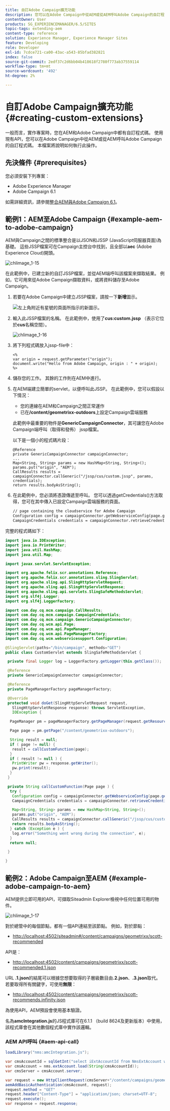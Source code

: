 ```yaml
---
title: 自訂Adobe Campaign擴充功能
description: 您可以在Adobe Campaign中從AEM或從AEM呼叫Adobe Campaign的自訂程式碼。
contentOwner: User
products: SG_EXPERIENCEMANAGER/6.5/SITES
topic-tags: extending-aem
content-type: reference
solution: Experience Manager, Experience Manager Sites
feature: Developing
role: Developer
exl-id: 7cdce721-ca00-43ac-a543-85bfad382821
index: false
source-git-commit: 2edf37c2d6bb04b418618f2780f773ab37559114
workflow-type: tm+mt
source-wordcount: '492'
ht-degree: 2%

---
```



# 自訂Adobe Campaign擴充功能 {#creating-custom-extensions}

一般而言，實作專案時，您在AEM和Adobe Campaign中都有自訂程式碼。 使用現有API，您可以在Adobe Campaign中從AEM或從AEM呼叫Adobe Campaign的自訂程式碼。 本檔案將說明如何執行此操作。

## 先決條件 {#prerequisites}

您必須安裝下列專案：

* Adobe Experience Manager
* Adobe Campaign 6.1

如需詳細資訊，請參閱[整合AEM與Adobe Campaign 6.1](/help/sites-administering/campaignonpremise.md)。

## 範例1：AEM至Adobe Campaign {#example-aem-to-adobe-campaign}

AEM與Campaign之間的標準整合是以JSON和JSSP (JavaScript伺服器頁面)為基礎。 這些JSSP檔案可在Campaign主控台中找到，且全部以&#x200B;**aec** (Adobe Experience Cloud)開頭。

![chlimage_1-15](assets/chlimage_1-15a.png)

在此範例中，已建立新的自訂JSSP檔案，並從AEM端呼叫該檔案來擷取結果。 例如，它可用來從Adobe Campaign擷取資料，或將資料儲存至Adobe Campaign。

1. 若要在Adobe Campaign中建立JSSP檔案，請按一下&#x200B;**新增**&#x200B;圖示。

   ![左上角附近有星號的頁面所指示的新圖示。](do-not-localize/chlimage_1-4a.png)

1. 輸入此JSSP檔案的名稱。 在此範例中，使用了&#x200B;**cus:custom.jssp** （表示它位於&#x200B;**cus**&#x200B;名稱空間）。

   ![chlimage_1-16](assets/chlimage_1-16a.png)

1. 將下列程式碼放入jssp-file中：

   ```
   <%
   var origin = request.getParameter("origin");
   document.write("Hello from Adobe Campaign, origin : " + origin);
   %>
   ```

1. 儲存您的工作。 其餘的工作則在AEM中進行。
1. 在AEM端建立簡單的servlet，以便呼叫此JSSP。 在此範例中，您可以假設以下情況：

   * 您的連線在AEM和Campaign之間正常運作
   * 已在&#x200B;**/content/geometrixx-outdoors**&#x200B;上設定Campaign雲端服務

   此範例中最重要的物件是&#x200B;**GenericCampaignConnector**，其可讓您在Adobe Campaign端呼叫（取得和發佈） jssp檔案。

   以下是一個小的程式碼片段：

   ```
   @Reference
   private GenericCampaignConnector campaignConnector;
   ...
   Map<String, String> params = new HashMap<String, String>();
   params.put("origin", "AEM");
   CallResults results = campaignConnector.callGeneric("/jssp/cus/custom.jssp", params, credentials);
   return results.bodyAsString();
   ```

1. 在此範例中，您必須將憑證傳遞至呼叫。 您可以透過getCredentials()方法取得，您可在其中傳入已設定Campaign雲端服務的頁面。

   ```xml
   // page containing the cloudservice for Adobe Campaign
   Configuration config = campaignConnector.getWebserviceConfig(page.getContentResource().getParent());
   CampaignCredentials credentials = campaignConnector.retrieveCredentials(config);
   ```

完整的程式碼如下：

```java
import java.io.IOException;
import java.io.PrintWriter;
import java.util.HashMap;
import java.util.Map;

import javax.servlet.ServletException;

import org.apache.felix.scr.annotations.Reference;
import org.apache.felix.scr.annotations.sling.SlingServlet;
import org.apache.sling.api.SlingHttpServletRequest;
import org.apache.sling.api.SlingHttpServletResponse;
import org.apache.sling.api.servlets.SlingSafeMethodsServlet;
import org.slf4j.Logger;
import org.slf4j.LoggerFactory;

import com.day.cq.mcm.campaign.CallResults;
import com.day.cq.mcm.campaign.CampaignCredentials;
import com.day.cq.mcm.campaign.GenericCampaignConnector;
import com.day.cq.wcm.api.Page;
import com.day.cq.wcm.api.PageManager;
import com.day.cq.wcm.api.PageManagerFactory;
import com.day.cq.wcm.webservicesupport.Configuration;

@SlingServlet(paths="/bin/campaign", methods="GET")
public class CustomServlet extends SlingSafeMethodsServlet {

 private final Logger log = LoggerFactory.getLogger(this.getClass());

 @Reference
 private GenericCampaignConnector campaignConnector;

 @Reference
 private PageManagerFactory pageManagerFactory;

 @Override
 protected void doGet(SlingHttpServletRequest request,
   SlingHttpServletResponse response) throws ServletException,
   IOException {

  PageManager pm = pageManagerFactory.getPageManager(request.getResourceResolver());

  Page page = pm.getPage("/content/geometrixx-outdoors");

  String result = null;
  if ( page != null) {
   result = callCustomFunction(page);
  }
  if ( result != null ) {
   PrintWriter pw = response.getWriter();
   pw.print(result);
  }
 }

 private String callCustomFunction(Page page ) {
  try {
   Configuration config = campaignConnector.getWebserviceConfig(page.getContentResource().getParent());
   CampaignCredentials credentials = campaignConnector.retrieveCredentials(config);

   Map<String, String> params = new HashMap<String, String>();
   params.put("origin", "AEM");
   CallResults results = campaignConnector.callGeneric("/jssp/cus/custom.jssp", params, credentials);
   return results.bodyAsString();
  } catch (Exception e ) {
   log.error("Something went wrong during the connection", e);
  }
  return null;

 }

}
```

## 範例2：Adobe Campaign至AEM {#example-adobe-campaign-to-aem}

AEM提供立即可用的API，可擷取Siteadmin Explorer檢視中任何位置可用的物件。

![chlimage_1-17](assets/chlimage_1-17a.png)

對於總管中的每個節點，都有一個API連結至該節點。 例如，對於節點：

* [http://localhost:4502/siteadmin#/content/campaigns/geometrixx/scott-recommended](http://localhost:4502/siteadmin#/content/campaigns/geometrixx/scott-recommends)

API是：

* [http://localhost:4502/content/campaigns/geometrixx/scott-recommended.1.json](http://localhost:4502/content/campaigns/geometrixx/scott-recommends.2.json)

URL **.1.json**&#x200B;的結尾可以根據您想要取得的子層級數目由&#x200B;**.2.json**、**.3.json**&#x200B;取代。 若要取得所有關鍵字，可使用&#x200B;**無限**：

* [http://localhost:4502/content/campaigns/geometrixx/scott-recommends.infinity.json](http://localhost:4502/content/campaigns/geometrixx/scott-recommends.2.json)

為使用API，AEM預設會使用基本驗證。

名為&#x200B;**amcIntegration.js**&#x200B;的JS程式庫可在6.1.1 （build 8624及更新版本）中使用，該程式庫會在其他數個程式庫中實作該邏輯。

### AEM API呼叫 {#aem-api-call}

```java
loadLibrary("nms:amcIntegration.js");

var cmsAccountId = sqlGetInt("select iExtAccountId from NmsExtAccount where sName=$(sz)","aemInstance")
var cmsAccount = nms.extAccount.load(String(cmsAccountId));
var cmsServer = cmsAccount.server;

var request = new HttpClientRequest(cmsServer+"/content/campaigns/geometrixx.infinity.json")
aemAddBasicAuthentication(cmsAccount, request);
request.method = "GET"
request.header["Content-Type"] = "application/json; charset=UTF-8";
request.execute();
var response = request.response;
```

